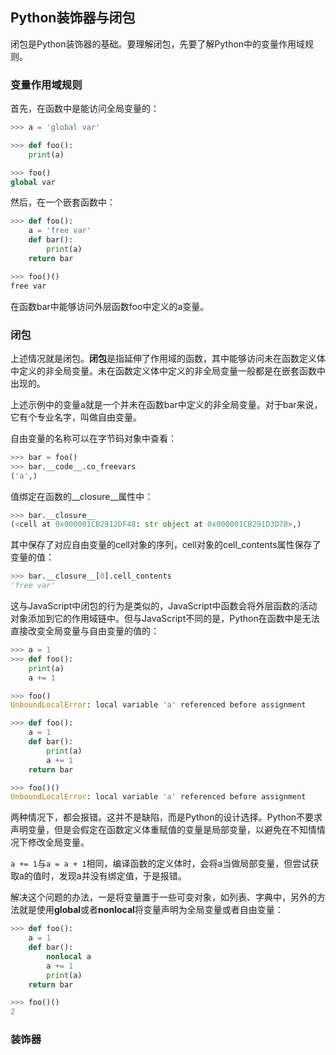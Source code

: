 ## Python装饰器与闭包

闭包是Python装饰器的基础。要理解闭包，先要了解Python中的变量作用域规则。

### 变量作用域规则

首先，在函数中是能访问全局变量的：

```python
>>> a = 'global var'

>>> def foo():
	print(a)

>>> foo()
global var
```

然后，在一个嵌套函数中：

```python
>>> def foo():
	a = 'free var'
	def bar():
	    print(a)
	return bar

>>> foo()()
free var
```

在函数bar中能够访问外层函数foo中定义的a变量。

### 闭包

上述情况就是闭包。**闭包**是指延伸了作用域的函数，其中能够访问未在函数定义体中定义的非全局变量。未在函数定义体中定义的非全局变量一般都是在嵌套函数中出现的。

上述示例中的变量a就是一个并未在函数bar中定义的非全局变量。对于bar来说，它有个专业名字，叫做自由变量。

自由变量的名称可以在字节码对象中查看：

```python
>>> bar = foo()
>>> bar.__code__.co_freevars
('a',)
```

值绑定在函数的__closure__属性中：

```python
>>> bar.__closure__
(<cell at 0x000001CB2912DF48: str object at 0x000001CB291D3D70>,)
```

其中保存了对应自由变量的cell对象的序列，cell对象的cell_contents属性保存了变量的值：

```python
>>> bar.__closure__[0].cell_contents
'free var'
```

这与JavaScript中闭包的行为是类似的，JavaScript中函数会将外层函数的活动对象添加到它的作用域链中。但与JavaScript不同的是，Python在函数中是无法直接改变全局变量与自由变量的值的：

```python
>>> a = 1
>>> def foo():
	print(a)
	a += 1

>>> foo()
UnboundLocalError: local variable 'a' referenced before assignment

>>> def foo():
	a = 1
	def bar():
	    print(a)
	    a += 1
	return bar

>>> foo()()
UnboundLocalError: local variable 'a' referenced before assignment
```

两种情况下，都会报错。这并不是缺陷，而是Python的设计选择。Python不要求声明变量，但是会假定在函数定义体重赋值的变量是局部变量，以避免在不知情情况下修改全局变量。

`a += 1`与`a = a + 1`相同，编译函数的定义体时，会将a当做局部变量，但尝试获取a的值时，发现a并没有绑定值，于是报错。

解决这个问题的办法，一是将变量置于一些可变对象，如列表、字典中，另外的方法就是使用**global**或者**nonlocal**将变量声明为全局变量或者自由变量：

```python
>>> def foo():
	a = 1
	def bar():
	    nonlocal a
	    a += 1
	    print(a)
	return bar

>>> foo()()
2
```

### 装饰器